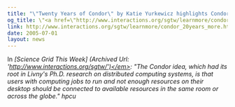 ```yaml
---
title: "\"Twenty Years of Condor\" by Katie Yurkewicz highlights Condor.\""
og_title: \"<a href=\"http://www.interactions.org/sgtw/learnmore/condor_20years_more.html\">Twenty Years of Condor</a>\" by Katie Yurkewicz highlights Condor.
link: http://www.interactions.org/sgtw/learnmore/condor_20years_more.html
date: 2005-07-01
layout: news
---
```


In <em>[Science Grid This Week] (Archived Url: 'http://www.interactions.org/sgtw/')</em>:         "The Condor idea, which had its 	root in Livny's Ph.D. research on distributed computing systems, is that 	users with computing jobs to run and not enough resources on their desktop 	should be connected to available resources in the same room or across the 	globe."
hpcu